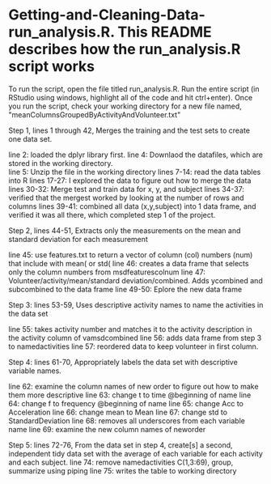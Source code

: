# Getting-and-Cleaning-Data-run_analysis.R.  This README describes how the run_analysis.R script works

To run the script, open the file titled run_analysis.R.  Run the entire script (in RStudio using windows, highlight all of the code and hit ctrl+enter).  Once you run the script, check your working directory for a new file named, "meanColumnsGroupedByActivityAndVolunteer.txt"

Step 1, lines 1 through 42, Merges the training and the test sets to create one data set.

line 2: loaded the dplyr library first.
line 4: Downlaod the datafiles, which are stored in the working directory.  
line 5: Unzip the file in the working directory
lines 7-14: read the data tables into R
lines 17-27: I explored the data to figure out how to merge the data
lines 30-32: Merge test and train data for x, y, and subject
lines 34-37: verified that the mergest worked by looking at the number of rows and columns
lines 39-41: combined all data (x,y,subject) into 1 data frame, and verified it was all there, which completed step 1 of the project.

Step 2, lines 44-51, Extracts only the measurements on the mean and standard deviation for each measurement

line 45: use features.txt to return a vector of column (col) numbers (num) that include with mean( or std(
line 46: creates a data frame that selects only the column numbers from msdfeaturescolnum
line 47: Volunteer/activity/mean/standard deviation/combined. Adds ycombined and subcombined to the data frame
line 49-50: Eplore the new data frame

Step 3: lines 53-59, Uses descriptive activity names to name the activities in the data set

line 55: takes activity number and matches it to the activity description in the activity column of vamsdcombined
line 56: adds data frame from step 3 to namedactivities
line 57: reordered data to keep volunteer in first column.

Step 4: lines 61-70, Appropriately labels the data set with descriptive variable names.

line 62: examine the column names of new order to figure out how to make them more descriptive
line 63: change t to time @beginning of name
line 64: change f to frequency @beginning of name
line 65: change Acc to Acceleration
line 66: change mean to Mean
line 67: change std to StandardDeviation
line 68: removes all underscores from each variable name
line 69: examine the new column names of neworder

Step 5: lines 72-76, From the data set in step 4, create[s] a second, independent tidy data set with the average of each variable for each activity and each subject.
line 74: remove namedactivities C(1,3:69), group, summarize using piping
line 75: writes the table to working directory


